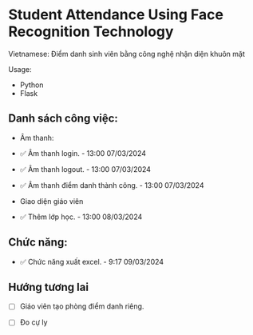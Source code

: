 # Student Attendance Using Face Recognition Technology
Vietnamese: Điểm danh sinh viên bằng công nghệ nhận diện khuôn mặt

Usage:
- Python
- Flask

## Danh sách công việc:
- Âm thanh:
- ✅ Âm thanh login. - 13:00 07/03/2024
- ✅ Âm thanh logout. - 13:00 07/03/2024
- ✅ Âm thanh điểm danh thành công. - 13:00 07/03/2024

- Giao diện giáo viên
+ ✅ Thêm lớp học. - 13:00 08/03/2024

## Chức năng:
- ✅ Chức năng xuất excel. - 9:17 09/03/2024

## Hướng tương lai
- [ ] Giáo viên tạo phòng điểm danh riêng.
- [ ] Đo cự ly

